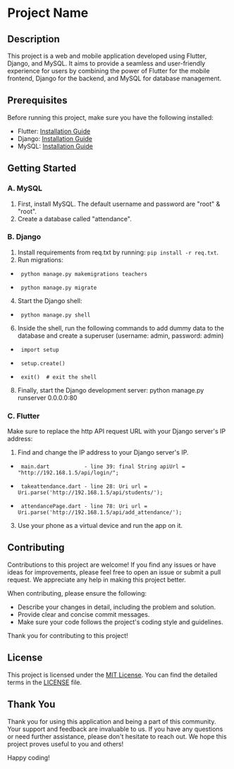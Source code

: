 # Project Name

## Description

This project is a web and mobile application developed using Flutter, Django, and MySQL. It aims to provide a seamless and user-friendly experience for users by combining the power of Flutter for the mobile frontend, Django for the backend, and MySQL for database management.

## Prerequisites

Before running this project, make sure you have the following installed:

- Flutter: [Installation Guide](https://flutter.dev/docs/get-started/install)
- Django: [Installation Guide](https://docs.djangoproject.com/en/stable/intro/install/)
- MySQL: [Installation Guide](https://dev.mysql.com/doc/mysql-installation-excerpt/5.7/en/)

## Getting Started

### A. MySQL

1. First, install MySQL. The default username and password are "root" & "root".
2. Create a database called "attendance".

### B. Django

1. Install requirements from req.txt by running: `pip install -r req.txt`.
2. Run migrations:
   
-      python manage.py makemigrations teachers
   
-      python manage.py migrate
   
4. Start the Django shell:
   
-      python manage.py shell

6. Inside the shell, run the following commands to add dummy data to the database and create a superuser (username: admin, password: admin)
   
-      import setup
   
-      setup.create()
   
-      exit()  # exit the shell

8. Finally, start the Django development server: python manage.py runserver 0.0.0.0:80

### C. Flutter 


Make sure to replace the http API request URL with your Django server's IP address:

1. Find and change the IP address to your Django server's IP.
   
-      main.dart           - line 39: final String apiUrl = "http://192.168.1.5/api/login/";
   
-      takeattendance.dart - line 28: Uri url = Uri.parse('http://192.168.1.5/api/students/');
   
-      attendancePage.dart - line 78: Uri url = Uri.parse('http://192.168.1.5/api/add_attendance/');
   
3. Use your phone as a virtual device and run the app on it.

## Contributing

Contributions to this project are welcome! If you find any issues or have ideas for improvements, please feel free to open an issue or submit a pull request. We appreciate any help in making this project better.

When contributing, please ensure the following:

- Describe your changes in detail, including the problem and solution.
- Provide clear and concise commit messages.
- Make sure your code follows the project's coding style and guidelines.

Thank you for contributing to this project!

## License

This project is licensed under the [MIT License](LICENSE). You can find the detailed terms in the [LICENSE](LICENSE) file.

## Thank You

Thank you for using this application and being a part of this community. Your support and feedback are invaluable to us. If you have any questions or need further assistance, please don't hesitate to reach out. We hope this project proves useful to you and others!

Happy coding!

